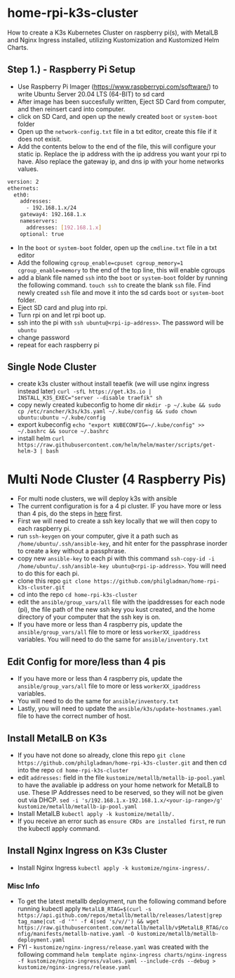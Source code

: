 # home-rpi-k3s-cluster
How to create a K3s Kubernetes Cluster on raspberry pi(s), with MetalLB and Nginx Ingress installed, utilizing Kustomization and Kustomized Helm Charts.

## Step 1.) - Raspberry Pi Setup
- Use Raspberry Pi Imager (https://www.raspberrypi.com/software/) to write Ubuntu Server 20.04 LTS (64-BIT) to sd card
- After image has been succesfully written, Eject SD Card from computer, and then reinsert card into computer.
- click on SD Card, and open up the newly created `boot` or `system-boot` folder
- Open up the `network-config.txt` file in a txt editor, create this file if it does not exisit.
- Add the contents below to the end of the file, this will configure your static ip. Replace the ip address with the ip address you want your rpi to have. Also replace the gateway ip, and dns ip with your home networks values.

```bash
version: 2
ethernets:
  eth0:
    addresses:
      - 192.168.1.x/24
    gateway4: 192.168.1.x
    nameservers:
      addresses: [192.168.1.x]
    optional: true
```

- In the `boot`  or `system-boot` folder, open up the `cmdline.txt` file in a txt editor
- Add the following `cgroup_enable=cpuset cgroup_memory=1 cgroup_enable=memory` to the end of the top line, this will enable cgroups
- add a blank file named `ssh` into the `boot` or `system-boot` folder by running the following command. `touch ssh` to create the blank `ssh` file. Find newly created `ssh` file and move it into the sd cards `boot` or `system-boot` folder.
- Eject SD card and plug into rpi.
- Turn rpi on and let rpi boot up.
- ssh into the pi with `ssh ubuntu@<rpi-ip-address>`. The password will be `ubuntu`
- change password
- repeat for each raspberry pi

## Single Node Cluster
- create k3s cluster without install teaefik (we will use nginx ingress instead later) `curl -sfL https://get.k3s.io | INSTALL_K3S_EXEC="server --disable traefik" sh`
- copy newly created kubeconfig to home dir `mkdir -p ~/.kube && sudo cp /etc/rancher/k3s/k3s.yaml ~/.kube/config && sudo chown ubuntu:ubuntu ~/.kube/config`
- export kubeconfig `echo "export KUBECONFIG=~/.kube/config" >> ~/.bashrc && source ~/.bashrc`
- install helm `curl https://raw.githubusercontent.com/helm/helm/master/scripts/get-helm-3 | bash`

# Multi Node Cluster (4 Raspberry Pis)
- For multi node clusters, we will deploy k3s with ansible
- The current configuration is for a 4 pi cluster. IF you have more or less than 4 pis, do the steps in [here]() first.
- First we will need to create a ssh key locally that we will then copy to each raspberry pi.
- run `ssh-keygen` on your computer, give it a path such as `/home/ubuntu/.ssh/ansible-key`, and hit enter for the passphrase inorder to create a key without a passphrase.
- copy new `ansible-key` to each pi with this command `ssh-copy-id -i /home/ubuntu/.ssh/ansible-key ubuntu@<rpi-ip-address>`. You will need to do this for each pi.
- clone this repo `git clone https://github.com/philgladman/home-rpi-k3s-cluster.git`
- cd into the repo `cd home-rpi-k3s-cluster`
- edit the `ansible/group_vars/all` file with the ipaddresses for each node (pi), the file path of the new ssh key you kust created, and the home directory of your computer that the ssh key is on.
- If you have more or less than 4 raspberry pis, update the `ansible/group_vars/all` file to more or less `workerXX_ipaddress` variables. You will need to do the same for `ansible/inventory.txt`

## Edit Config for more/less than 4 pis
- If you have more or less than 4 raspberry pis, update the `ansible/group_vars/all` file to more or less `workerXX_ipaddress` variables. 
- You will need to do the same for `ansible/inventory.txt`
- Lastly, you will need to update the `ansible/k3s/update-hostnames.yaml` file to have the correct number of host.

## Install MetalLB on K3s 
- If you have not done so already, clone this repo `git clone https://github.com/philgladman/home-rpi-k3s-cluster.git` and then cd into the repo `cd home-rpi-k3s-cluster`
- edit `addresses:` field in the file `kustomize/metallb/metallb-ip-pool.yaml` to have the avaliable ip address on your home network for MetalLB to use. These IP Addresses need to be reserved, so they will not be given out via DHCP. `sed -i 's/192.168.1.x-192.168.1.x/<your-ip-range>/g' kustomize/metallb/metallb-ip-pool.yaml`
- Install MetalLB `kubectl apply -k kustomize/metallb/.`
- If you receive an error such as `ensure CRDs are installed first`, re run the kubectl apply command.

## Install Nginx Ingress on K3s Cluster
- Install Nginx Ingress `kubectl apply -k kustomize/nginx-ingress/.`

### Misc Info
- To get the latest metallb deployment, run the following command  before running kubectl apply `MetalLB_RTAG=$(curl -s https://api.github.com/repos/metallb/metallb/releases/latest|grep tag_name|cut -d '"' -f 4|sed 's/v//') && wget https://raw.githubusercontent.com/metallb/metallb/v$MetalLB_RTAG/config/manifests/metallb-native.yaml -O kustomize/metallb/metallb-deployment.yaml`
- FYI - `kustomize/nginx-ingress/release.yaml` was created with the following command `helm template nginx-ingress charts/nginx-ingress -f kustomize/nginx-ingress/values.yaml --include-crds --debug > kustomize/nginx-ingress/release.yaml`
